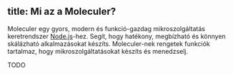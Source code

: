 title: Mi az a Moleculer?
---
Moleculer egy gyors, modern és funkció-gazdag mikroszolgáltatás keretrendszer [Node.js](https://nodejs.org/en/)-hez. Segít, hogy hatékony, megbízható és könnyen skálázható alkalmazásokat készíts. Moleculer-nek rengetek funkciók tartalmaz, hogy mikroszolgáltatásokat készíts és menedzselj.

TODO